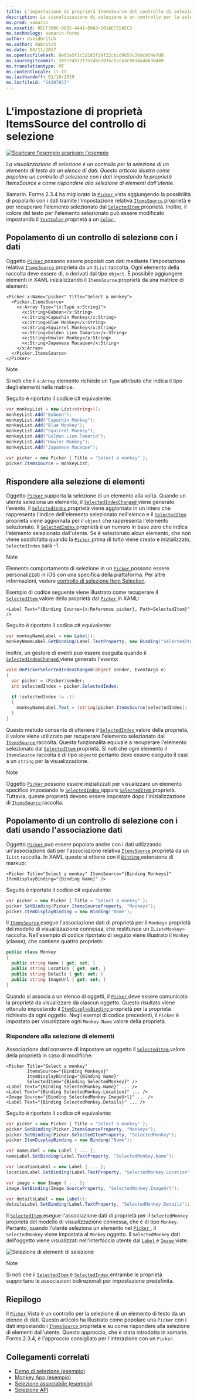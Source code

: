 ```yaml
---
title: L'impostazione di proprietà ItemsSource del controllo di selezione
description: La visualizzazione di selezione è un controllo per la selezione di un elemento di testo da un elenco di dati. Questo articolo illustra come popolare un controllo di selezione con i dati impostando la proprietà ItemsSource e come rispondere alla selezione di elementi dall'utente.
ms.prod: xamarin
ms.assetid: 8ECF390C-9DB2-4441-B9A3-101AE7E5AEC5
ms.technology: xamarin-forms
author: davidbritch
ms.author: dabritch
ms.date: 04/11/2017
ms.openlocfilehash: 8e05a5f1c52183f29f22cbcd9655c26dc934e7d8
ms.sourcegitcommit: 395774577f7524b57035c5cca3c9034a4b636489
ms.translationtype: MT
ms.contentlocale: it-IT
ms.lasthandoff: 01/10/2019
ms.locfileid: "54207853"
---
```

# <a name="setting-a-pickers-itemssource-property"></a>L'impostazione di proprietà ItemsSource del controllo di selezione

[![Scaricare l'esempio](~/media/shared/download.png) scaricare l'esempio](https://developer.xamarin.com/samples/xamarin-forms/UserInterface/MonkeyAppPicker/)

_La visualizzazione di selezione è un controllo per la selezione di un elemento di testo da un elenco di dati. Questo articolo illustra come popolare un controllo di selezione con i dati impostando la proprietà ItemsSource e come rispondere alla selezione di elementi dall'utente._

Xamarin. Forms 2.3.4 ha migliorato la [ `Picker` ](xref:Xamarin.Forms.Picker) vista aggiungendo la possibilità di popolarlo con i dati tramite l'impostazione relativa [ `ItemsSource` ](xref:Xamarin.Forms.Picker.ItemsSource) proprietà e per recuperare l'elemento selezionato dal [ `SelectedItem` ](xref:Xamarin.Forms.Picker.SelectedItem) proprietà. Inoltre, il colore del testo per l'elemento selezionato può essere modificato impostando il [ `TextColor` ](xref:Xamarin.Forms.Picker.TextColor) proprietà a un [ `Color` ](xref:Xamarin.Forms.Color).

## <a name="populating-a-picker-with-data"></a>Popolamento di un controllo di selezione con i dati

Oggetto [ `Picker` ](xref:Xamarin.Forms.Picker) possono essere popolati con dati mediante l'impostazione relativa [ `ItemsSource` ](xref:Xamarin.Forms.Picker.ItemsSource) proprietà da un `IList` raccolta. Ogni elemento della raccolta deve essere di, o derivati dal tipo `object`. È possibile aggiungere elementi in XAML inizializzando il `ItemsSource` proprietà da una matrice di elementi:

```xaml
<Picker x:Name="picker" Title="Select a monkey">
  <Picker.ItemsSource>
    <x:Array Type="{x:Type x:String}">
      <x:String>Baboon</x:String>
      <x:String>Capuchin Monkey</x:String>
      <x:String>Blue Monkey</x:String>
      <x:String>Squirrel Monkey</x:String>
      <x:String>Golden Lion Tamarin</x:String>
      <x:String>Howler Monkey</x:String>
      <x:String>Japanese Macaque</x:String>
    </x:Array>
  </Picker.ItemsSource>
</Picker>
```

> [!NOTE]
> Si noti che il `x:Array` elemento richiede un `Type` attributo che indica il tipo degli elementi nella matrice.

Seguito è riportato il codice c# equivalente:

```csharp
var monkeyList = new List<string>();
monkeyList.Add("Baboon");
monkeyList.Add("Capuchin Monkey");
monkeyList.Add("Blue Monkey");
monkeyList.Add("Squirrel Monkey");
monkeyList.Add("Golden Lion Tamarin");
monkeyList.Add("Howler Monkey");
monkeyList.Add("Japanese Macaque");

var picker = new Picker { Title = "Select a monkey" };
picker.ItemsSource = monkeyList;
```

## <a name="responding-to-item-selection"></a>Rispondere alla selezione di elementi

Oggetto [ `Picker` ](xref:Xamarin.Forms.Picker) supporta la selezione di un elemento alla volta. Quando un utente seleziona un elemento, il [ `SelectedIndexChanged` ](xref:Xamarin.Forms.Picker.SelectedIndexChanged) viene generato l'evento, il [ `SelectedIndex` ](xref:Xamarin.Forms.Picker.SelectedIndex) proprietà viene aggiornata in un intero che rappresenta l'indice dell'elemento selezionato nell'elenco e il [ `SelectedItem` ](xref:Xamarin.Forms.Picker.SelectedItem) proprietà viene aggiornata per il `object` che rappresenta l'elemento selezionato. Il [ `SelectedIndex` ](xref:Xamarin.Forms.Picker.SelectedIndex) proprietà è un numero in base zero che indica l'elemento selezionato dall'utente. Se è selezionato alcun elemento, che non viene soddisfatta quando la [ `Picker` ](xref:Xamarin.Forms.Picker) prima di tutto viene creato e inizializzato, `SelectedIndex` sarà -1.

> [!NOTE]
> Elemento comportamento di selezione in un [ `Picker` ](xref:Xamarin.Forms.Picker) possono essere personalizzati in iOS con una specifica della piattaforma. Per altre informazioni, vedere [controllo di selezione Item Selection](~/xamarin-forms/platform/ios/picker-selection.md).

Esempio di codice seguente viene illustrato come recuperare il [ `SelectedItem` ](xref:Xamarin.Forms.Picker.SelectedItem) valore della proprietà dal [ `Picker` ](xref:Xamarin.Forms.Picker) in XAML:

```xaml
<Label Text="{Binding Source={x:Reference picker}, Path=SelectedItem}" />
```

Seguito è riportato il codice c# equivalente:

```csharp
var monkeyNameLabel = new Label();
monkeyNameLabel.SetBinding(Label.TextProperty, new Binding("SelectedItem", source: picker));
```

Inoltre, un gestore di eventi può essere eseguita quando il [ `SelectedIndexChanged` ](xref:Xamarin.Forms.Picker.SelectedIndexChanged) viene generato l'evento:

```csharp
void OnPickerSelectedIndexChanged(object sender, EventArgs e)
{
  var picker = (Picker)sender;
  int selectedIndex = picker.SelectedIndex;

  if (selectedIndex != -1)
  {
    monkeyNameLabel.Text = (string)picker.ItemsSource[selectedIndex];
  }
}
```

Questo metodo consente di ottenere il [ `SelectedIndex` ](xref:Xamarin.Forms.Picker.SelectedIndex) valore della proprietà, il valore viene utilizzato per recuperare l'elemento selezionato dal [ `ItemsSource` ](xref:Xamarin.Forms.Picker.ItemsSource) raccolta. Questa funzionalità equivale a recuperare l'elemento selezionato dal [ `SelectedItem` ](xref:Xamarin.Forms.Picker.SelectedItem) proprietà. Si noti che ogni elemento il `ItemsSource` raccolta è di tipo `object`e pertanto deve essere eseguito il cast a un `string` per la visualizzazione.

> [!NOTE]
> Oggetto [ `Picker` ](xref:Xamarin.Forms.Picker) possono essere inizializzati per visualizzare un elemento specifico impostando le [ `SelectedIndex` ](xref:Xamarin.Forms.Picker.SelectedIndex) oppure [ `SelectedItem` ](xref:Xamarin.Forms.Picker.SelectedItem) proprietà. Tuttavia, queste proprietà devono essere impostate dopo l'inizializzazione di [ `ItemsSource` ](xref:Xamarin.Forms.Picker.ItemsSource) raccolta.

## <a name="populating-a-picker-with-data-using-data-binding"></a>Popolamento di un controllo di selezione con i dati usando l'associazione dati

Oggetto [ `Picker` ](xref:Xamarin.Forms.Picker) può essere popolato anche con i dati utilizzando un'associazione dati per l'associazione relativa [ `ItemsSource` ](xref:Xamarin.Forms.Picker.ItemsSource) proprietà da un `IList` raccolta. In XAML questo si ottiene con il [ `Binding` ](xref:Xamarin.Forms.Xaml.BindingExtension) estensione di markup:

```xaml
<Picker Title="Select a monkey" ItemsSource="{Binding Monkeys}" ItemDisplayBinding="{Binding Name}" />
```

Seguito è riportato il codice c# equivalente:

```csharp
var picker = new Picker { Title = "Select a monkey" };
picker.SetBinding(Picker.ItemsSourceProperty, "Monkeys");
picker.ItemDisplayBinding = new Binding("Name");
```

Il [ `ItemsSource` ](xref:Xamarin.Forms.Picker.ItemsSource) esegue l'associazione dati di proprietà per il `Monkeys` proprietà del modello di visualizzazione connessa, che restituisce un `IList<Monkey>` raccolta. Nell'esempio di codice riportato di seguito viene illustrato il `Monkey` (classe), che contiene quattro proprietà:

```csharp
public class Monkey
{
  public string Name { get; set; }
  public string Location { get; set; }
  public string Details { get; set; }
  public string ImageUrl { get; set; }
}
```

Quando si associa a un elenco di oggetti, il [ `Picker` ](xref:Xamarin.Forms.Picker) deve essere comunicato la proprietà da visualizzare da ciascun oggetto. Questo risultato viene ottenuto impostando il [ `ItemDisplayBinding` ](xref:Xamarin.Forms.Picker.ItemDisplayBinding) proprietà per la proprietà richiesta da ogni oggetto. Negli esempi di codice precedenti, il `Picker` è impostato per visualizzare ogni `Monkey.Name` valore della proprietà.

### <a name="responding-to-item-selection"></a>Rispondere alla selezione di elementi

Associazione dati consente di impostare un oggetto il [ `SelectedItem` ](xref:Xamarin.Forms.Picker.SelectedItem) valore della proprietà in caso di modifiche:

```xaml
<Picker Title="Select a monkey"
        ItemsSource="{Binding Monkeys}"
        ItemDisplayBinding="{Binding Name}"
        SelectedItem="{Binding SelectedMonkey}" />
<Label Text="{Binding SelectedMonkey.Name}" ... />
<Label Text="{Binding SelectedMonkey.Location}" ... />
<Image Source="{Binding SelectedMonkey.ImageUrl}" ... />
<Label Text="{Binding SelectedMonkey.Details}" ... />
```

Seguito è riportato il codice c# equivalente:

```csharp
var picker = new Picker { Title = "Select a monkey" };
picker.SetBinding(Picker.ItemsSourceProperty, "Monkeys");
picker.SetBinding(Picker.SelectedItemProperty, "SelectedMonkey");
picker.ItemDisplayBinding = new Binding("Name");

var nameLabel = new Label { ... };
nameLabel.SetBinding(Label.TextProperty, "SelectedMonkey.Name");

var locationLabel = new Label { ... };
locationLabel.SetBinding(Label.TextProperty, "SelectedMonkey.Location");

var image = new Image { ... };
image.SetBinding(Image.SourceProperty, "SelectedMonkey.ImageUrl");

var detailsLabel = new Label();
detailsLabel.SetBinding(Label.TextProperty, "SelectedMonkey.Details");
```

Il [ `SelectedItem` ](xref:Xamarin.Forms.Picker.SelectedItem) esegue l'associazione dati di proprietà per il `SelectedMonkey` proprietà del modello di visualizzazione connessa, che è di tipo `Monkey`. Pertanto, quando l'utente seleziona un elemento nel [ `Picker` ](xref:Xamarin.Forms.Picker), il `SelectedMonkey` viene impostata al `Monkey` oggetto. Il `SelectedMonkey` dati dell'oggetto viene visualizzati nell'interfaccia utente dal [ `Label` ](xref:Xamarin.Forms.Label) e [ `Image` ](xref:Xamarin.Forms.Image) viste:

![](populating-itemssource-images/monkeys.png "Selezione di elementi di selezione")

> [!NOTE]
> Si noti che il [ `SelectedItem` ](xref:Xamarin.Forms.Picker.SelectedItem) e [ `SelectedIndex` ](xref:Xamarin.Forms.Picker.SelectedIndex) entrambe le proprietà supportano le associazioni bidirezionali per impostazione predefinita.

## <a name="summary"></a>Riepilogo

Il [ `Picker` ](xref:Xamarin.Forms.Picker) Vista è un controllo per la selezione di un elemento di testo da un elenco di dati. Questo articolo ha illustrato come popolare una `Picker` con i dati impostando i [ `ItemsSource` ](xref:Xamarin.Forms.Picker.ItemsSource) proprietà e su come rispondere alla selezione di elementi dall'utente. Questo approccio, che è stata introdotta in xamarin. Forms 2.3.4, è l'approccio consigliato per l'interazione con un `Picker`.

## <a name="related-links"></a>Collegamenti correlati

- [Demo di selezione (esempio)](https://developer.xamarin.com/samples/xamarin-forms/UserInterface/PickerDemo/)
- [Monkey App (esempio)](https://developer.xamarin.com/samples/xamarin-forms/UserInterface/MonkeyAppPicker/)
- [Selezione associabile (esempio)](https://developer.xamarin.com/samples/xamarin-forms/UserInterface/BindablePicker/)
- [Selezione API](xref:Xamarin.Forms.Picker)
